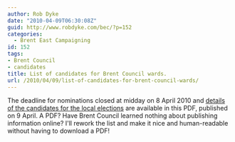```yaml
---
author: Rob Dyke
date: "2010-04-09T06:30:08Z"
guid: http://www.robdyke.com/bec/?p=152
categories:
  - Brent East Campaigning
id: 152
tags:
- Brent Council
- candidates
title: List of candidates for Brent Council wards.
url: /2010/04/09/list-of-candidates-for-brent-council-wards/
---
```

The deadline for nominations closed at midday on 8 April 2010 and [details of the candidates for the local elections](http://www.robdyke.com/electreg.nsf/Files/LBBA-11/$FILE/SOPN.pdf "Local elections 2010 Statement of Persons nominated") are available in this PDF, published on 9 April. A PDF? Have Brent Council learned nothing about publishing information online? I'll rework the list and make it nice and human-readable without having to download a PDF!